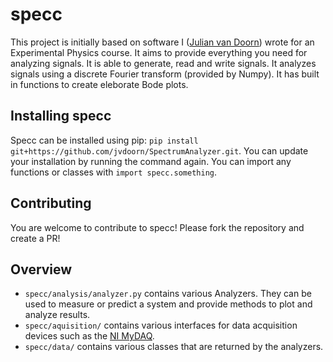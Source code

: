 # specc

This project is initially based on software
I ([Julian van Doorn](https://github.com/jvdoorn)) wrote for an Experimental
Physics course. It aims to provide everything you need for analyzing signals. It
is able to generate, read and write signals. It analyzes signals using a
discrete Fourier transform (provided by Numpy). It has built in functions to
create eleborate Bode plots.

## Installing specc

Specc can be installed using
pip: `pip install git+https://github.com/jvdoorn/SpectrumAnalyzer.git`. You can
update your installation by running the command again. You can import any
functions or classes with `import specc.something`.

## Contributing

You are welcome to contribute to specc! Please fork the repository and create a
PR!

## Overview

* `specc/analysis/analyzer.py` contains various Analyzers. They can be used to
  measure or predict a system and provide methods to plot and analyze results.
* `specc/aquisition/` contains various interfaces for data acquisition devices
  such as the [NI MyDAQ](http://ni.com/mydaq).
* `specc/data/` contains various classes that are returned by the analyzers. 
